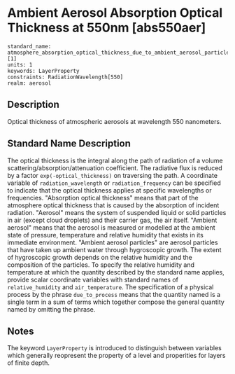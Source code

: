 # Ambient Aerosol Absorption Optical Thickness at 550nm [abs550aer]

```
standard_name: atmosphere_absorption_optical_thickness_due_to_ambient_aerosol_particles  [1]
units: 1
keywords: LayerProperty
constraints: RadiationWavelength[550]
realm: aerosol
```

## Description

Optical thickness of atmospheric aerosols at wavelength 550 nanometers.

## Standard Name Description

The optical thickness is the integral along the path of radiation of a volume scattering/absorption/attenuation coefficient. 
The radiative flux is reduced by a factor `exp(-optical_thickness)` on traversing the path. A coordinate variable of 
`radiation_wavelength` or `radiation_frequency` can be specified to indicate that the optical thickness applies at 
specific wavelengths or frequencies. "Absorption optical thickness" means that part of the atmosphere optical thickness 
that is caused by the absorption of incident radiation. "Aerosol" means the system of suspended liquid or solid particles in air 
(except cloud droplets) and their carrier gas, the air itself. "Ambient aerosol" means that the aerosol is measured or modelled 
at the ambient state of pressure, temperature and relative humidity that exists in its immediate environment. 
"Ambient aerosol particles" are aerosol particles that have taken up ambient water through hygroscopic growth. 
The extent of hygroscopic growth depends on the relative humidity and the composition of the particles. 
To specify the relative humidity and temperature at which the quantity described by the standard name applies, provide scalar 
coordinate variables with standard names of `relative_humidity` and `air_temperature`. The specification of a physical process 
by the phrase `due_to_process` means that the quantity named is a single term in a sum of terms which together compose the 
general quantity named by omitting the phrase.

## Notes

The keyword `LayerProperty` is introduced to distinguish between variables which generally reopresent the property of a level and 
properities for layers of finite depth. 
